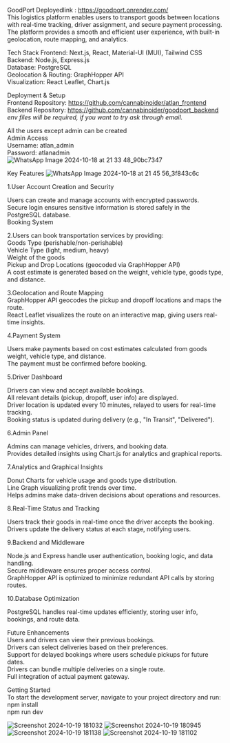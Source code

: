 GoodPort
Deployedlink : https://goodport.onrender.com/    
This logistics platform enables users to transport goods between locations with real-time tracking, driver assignment, and secure payment processing. The platform provides a smooth and efficient user experience, with built-in geolocation, route mapping, and analytics.

Tech Stack
Frontend: Next.js, React, Material-UI (MUI), Tailwind CSS  
Backend: Node.js, Express.js  
Database: PostgreSQL  
Geolocation & Routing: GraphHopper API  
Visualization: React Leaflet, Chart.js  

Deployment & Setup  
Frontend Repository: https://github.com/cannabinoider/atlan_frontend  
Backend Repository: https://github.com/cannabinoider/goodport_backend  
*env files will be required, if you want to try ask through email.*  

All the users except admin can be created  
Admin Access  
Username: atlan_admin  
Password: atlanadmin  
![WhatsApp Image 2024-10-18 at 21 33 48_90bc7347](https://github.com/user-attachments/assets/2bfb6fea-902e-4ed4-8f03-d18b3144073a)

Key Features  ![WhatsApp Image 2024-10-18 at 21 45 56_3f843c6c](https://github.com/user-attachments/assets/2837bb75-f4f9-41b8-9d53-a953f2b7fb1b)

1.User Account Creation and Security  

Users can create and manage accounts with encrypted passwords.  
Secure login ensures sensitive information is stored safely in the PostgreSQL database.  
Booking System  

2.Users can book transportation services by providing:  
Goods Type (perishable/non-perishable)  
Vehicle Type (light, medium, heavy)  
Weight of the goods  
Pickup and Drop Locations (geocoded via GraphHopper API)  
A cost estimate is generated based on the weight, vehicle type, goods type, and distance.  

3.Geolocation and Route Mapping  
GraphHopper API geocodes the pickup and dropoff locations and maps the route.  
React Leaflet visualizes the route on an interactive map, giving users real-time insights.  

4.Payment System  

Users make payments based on cost estimates calculated from goods weight, vehicle type, and distance.  
The payment must be confirmed before booking.  

5.Driver Dashboard  

Drivers can view and accept available bookings.  
All relevant details (pickup, dropoff, user info) are displayed.  
Driver location is updated every 10 minutes, relayed to users for real-time tracking.  
Booking status is updated during delivery (e.g., "In Transit", "Delivered").  

6.Admin Panel  

Admins can manage vehicles, drivers, and booking data.  
Provides detailed insights using Chart.js for analytics and graphical reports.  

7.Analytics and Graphical Insights  

Donut Charts for vehicle usage and goods type distribution.  
Line Graph visualizing profit trends over time.  
Helps admins make data-driven decisions about operations and resources.  

8.Real-Time Status and Tracking  

Users track their goods in real-time once the driver accepts the booking.  
Drivers update the delivery status at each stage, notifying users.  

9.Backend and Middleware  

Node.js and Express handle user authentication, booking logic, and data handling.  
Secure middleware ensures proper access control.  
GraphHopper API is optimized to minimize redundant API calls by storing routes.  

10.Database Optimization  

PostgreSQL handles real-time updates efficiently, storing user info, bookings, and route data.  

Future Enhancements  
Users and drivers can view their previous bookings.  
Drivers can select deliveries based on their preferences.  
Support for delayed bookings where users schedule pickups for future dates.  
Drivers can bundle multiple deliveries on a single route.  
Full integration of actual payment gateway.  

Getting Started  
To start the development server, navigate to your project directory and run:  
npm install  
npm run dev  


![Screenshot 2024-10-19 181032](https://github.com/user-attachments/assets/6521105c-419d-4ac5-ae53-a72c55146966)
![Screenshot 2024-10-19 180945](https://github.com/user-attachments/assets/a9f751ef-f1ef-45a5-9272-f49482c8a4be)
![Screenshot 2024-10-19 181138](https://github.com/user-attachments/assets/cbad4497-c2cc-4dd1-aa98-3380627678d8)
![Screenshot 2024-10-19 181102](https://github.com/user-attachments/assets/04f22f05-8615-49f6-a18c-a4609a5356bb)
